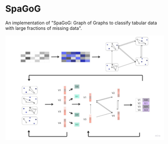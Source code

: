 # SpaGoG
An implementation of "SpaGoG: Graph of Graphs to classify tabular data with large fractions of missing data".

<img src="figures/scheme_fig.pdf" alt="Scheme Figure" width="500">
